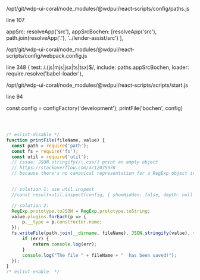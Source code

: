 /opt/git/wdp-ui-coral/node_modules/@wdpui/react-scripts/config/paths.js

line 107

  appSrc: resolveApp('src'),
  appSrcBochen: [resolveApp('src'), path.join(resolveApp('.'), '../lender-assist/src') ],


/opt/git/wdp-ui-coral/node_modules/@wdpui/react-scripts/config/webpack.config.js

line 348
  {
              test: /\.(js|mjs|jsx|ts|tsx)$/,
              include: paths.appSrcBochen,
              loader: require.resolve('babel-loader'),



/opt/git/wdp-ui-coral/node_modules/@wdpui/react-scripts/scripts/start.js


line 94

 const config = configFactory('development');
 printFile('bochen', config)

```js



/* eslint-disable */
function printFile(fileName, value) {
  const path = require('path');
  const fs = require('fs');
  const util = require('util');
  // issue: JSON.stringify(/\.css/) print an empty object
  // https://stackoverflow.com/a/12075970
  // because there's no canonical representation for a RegExp object in JSON. Thus, it's just an empty object.


  // solution 1: use util.inspect
  //const result=util.inspect(config, { showHidden: false, depth: null });

  // solution 2: 
  RegExp.prototype.toJSON = RegExp.prototype.toString;
  value.plugins.forEach(p => {
      p.__type = p.constructor.name;
  });
  fs.writeFile(path.join(__dirname, fileName), JSON.stringify(value), function (err) {
      if (err) {
          return console.log(err);
      }
      console.log("The file " + fileName + "  has been saved!");
  });
}
/* eslint-enable  */
```